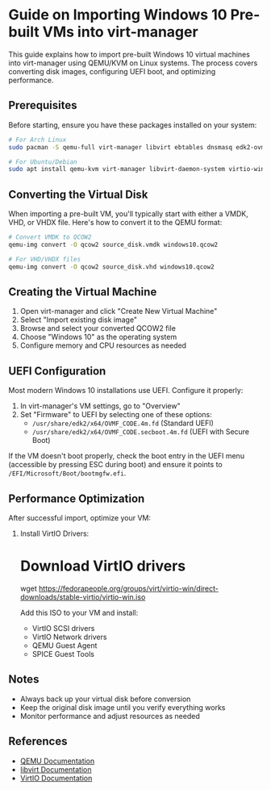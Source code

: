 # Guide on Importing Windows 10 Pre-built VMs into virt-manager

This guide explains how to import pre-built Windows 10 virtual machines into virt-manager using QEMU/KVM on Linux systems. The process covers converting disk images, configuring UEFI boot, and optimizing performance.

## Prerequisites

Before starting, ensure you have these packages installed on your system:

```bash
# For Arch Linux
sudo pacman -S qemu-full virt-manager libvirt ebtables dnsmasq edk2-ovmf

# For Ubuntu/Debian
sudo apt install qemu-kvm virt-manager libvirt-daemon-system virtio-win ovmf
```

## Converting the Virtual Disk

When importing a pre-built VM, you'll typically start with either a VMDK, VHD, or VHDX file. Here's how to convert it to the QEMU format:

```bash
# Convert VMDK to QCOW2
qemu-img convert -O qcow2 source_disk.vmdk windows10.qcow2

# For VHD/VHDX files
qemu-img convert -O qcow2 source_disk.vhd windows10.qcow2
```

## Creating the Virtual Machine

1. Open virt-manager and click "Create New Virtual Machine"
2. Select "Import existing disk image"
3. Browse and select your converted QCOW2 file
4. Choose "Windows 10" as the operating system
5. Configure memory and CPU resources as needed

## UEFI Configuration

Most modern Windows 10 installations use UEFI. Configure it properly:

1. In virt-manager's VM settings, go to "Overview"
2. Set "Firmware" to UEFI by selecting one of these options:
   - `/usr/share/edk2/x64/OVMF_CODE.4m.fd` (Standard UEFI)
   - `/usr/share/edk2/x64/OVMF_CODE.secboot.4m.fd` (UEFI with Secure Boot)

If the VM doesn't boot properly, check the boot entry in the UEFI menu (accessible by pressing ESC during boot) and ensure it points to `/EFI/Microsoft/Boot/bootmgfw.efi`.


## Performance Optimization

After successful import, optimize your VM:

1. Install VirtIO Drivers:
   # Download VirtIO drivers
   wget https://fedorapeople.org/groups/virt/virtio-win/direct-downloads/stable-virtio/virtio-win.iso
   
   Add this ISO to your VM and install:
   - VirtIO SCSI drivers
   - VirtIO Network drivers
   - QEMU Guest Agent
   - SPICE Guest Tools


## Notes

- Always back up your virtual disk before conversion
- Keep the original disk image until you verify everything works
- Monitor performance and adjust resources as needed

## References

- [QEMU Documentation](https://www.qemu.org/docs/master/)
- [libvirt Documentation](https://libvirt.org/docs.html)
- [VirtIO Documentation](https://docs.oasis-open.org/virtio/virtio/v1.1/virtio-v1.1.html)
